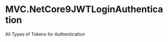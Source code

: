 
# MVC.NetCore9JWTLoginAuthentication























All Types of Tokens for Authentication








